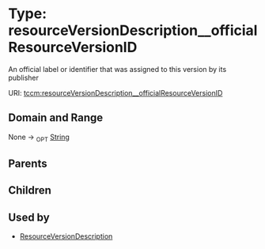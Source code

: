 
# Type: resourceVersionDescription__officialResourceVersionID


An official label or identifier that was assigned to this version by its publisher

URI: [tccm:resourceVersionDescription__officialResourceVersionID](https://hotecosystem.org/tccm/resourceVersionDescription__officialResourceVersionID)


## Domain and Range

None ->  <sub>OPT</sub> [String](types/String.md)

## Parents


## Children


## Used by

 * [ResourceVersionDescription](ResourceVersionDescription.md)
